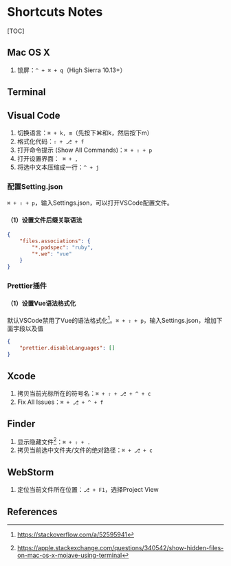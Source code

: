 # Shortcuts Notes

[TOC]


## Mac OS X

1. 锁屏：`^ + ⌘ + q`（High Sierra 10.13+）



## Terminal




## Visual Code

1. 切换语言：`⌘ + k, m`（先按下⌘和k，然后按下m）
2. 格式化代码：`⇧ + ⎇ + f`
3. 打开命令提示 (Show All Commands)：`⌘ + ⇧ + p`
4. 打开设置界面：` ⌘ + ,`
5. 将选中文本压缩成一行：`^ + j`



### 配置Setting.json

`⌘ + ⇧ + p`，输入Settings.json，可以打开VSCode配置文件。



#### （1）设置文件后缀关联语法

```json
{
    "files.associations": {
        "*.podspec": "ruby",
        "*.we": "vue"
    }
}
```



### Prettier插件

#### （1）设置Vue语法格式化

默认VSCode禁用了Vue的语法格式化[^2]。`⌘ + ⇧ + p`，输入Settings.json，增加下面字段以及值

```json
{
    "prettier.disableLanguages": []
}
```



## Xcode

1. 拷贝当前光标所在的符号名：`⌘ + ⇧ + ⎇ + ^ + c`
2. Fix All Issues：`⌘ + ⎇ + ^ + f`



## Finder

1. 显示隐藏文件[^3]：`⌘ + ⇧ + .`
2. 拷贝当前选中文件夹/文件的绝对路径：`⌘ + ⎇ + c`



## WebStorm

1. 定位当前文件所在位置：`⎇ + F1`，选择Project View





References
--
[^1]:https://mjtsai.com/blog/2016/08/16/xcodes-copy-qualified-symbol-name-command/
[^2]:https://stackoverflow.com/a/52595941

[^3]:https://apple.stackexchange.com/questions/340542/show-hidden-files-on-mac-os-x-mojave-using-terminal

[^4]:https://stackoverflow.com/questions/1086041/locate-current-file-in-intellij



